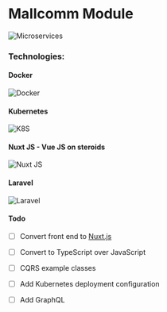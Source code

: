 # Mallcomm Module

![Microservices](https://www.cloudfoundry.org/wp-content/uploads/icon-microservices-1.png)

### Technologies:
#### Docker
![Docker](https://www.docker.com/sites/default/files/social/docker_facebook_share.png)

#### Kubernetes
![K8S](https://www.logolynx.com/images/logolynx/5e/5e956a59c213f37f061cbb0f3e572d8b.png)

#### Nuxt JS - Vue JS on steroids
![Nuxt JS](https://camo.githubusercontent.com/c091a00708e7f8b50a0aaa8f4e2bd1d699863b7d/68747470733a2f2f696d6775722e636f6d2f56344c746f49492e706e67)

#### Laravel
![Laravel](https://seeklogo.com/images/L/laravel-framework-logo-C10176EC8C-seeklogo.com.png)

#### Todo

- [ ] Convert front end to [Nuxt.js](https://nuxtjs.org/)
- [ ] Convert to TypeScript over JavaScript
- [ ] CQRS example classes 
- [ ] Add Kubernetes deployment configuration
- [ ] Add GraphQL

